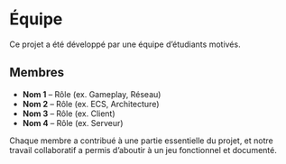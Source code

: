 # Équipe

Ce projet a été développé par une équipe d’étudiants motivés.

## Membres
- **Nom 1** – Rôle (ex. Gameplay, Réseau)
- **Nom 2** – Rôle (ex. ECS, Architecture)
- **Nom 3** – Rôle (ex. Client)
- **Nom 4** – Rôle (ex. Serveur)

Chaque membre a contribué à une partie essentielle du projet, et notre travail collaboratif a permis d’aboutir à un jeu fonctionnel et documenté.
